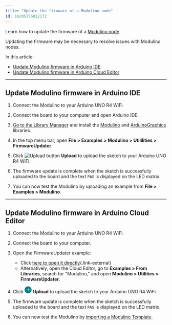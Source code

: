 ```yaml
---
title: "Update the firmware of a Modulino node"
id: 16205756022172
---
```


Learn how to update the firmware of a [Modulino node](https://store-usa.arduino.cc/products/plug-and-make-kit?srsltid=AfmBOopomr-DZVLRzl_VhXSSemiNa75qfABCHjqhvLQs7vz9_2PLgQN9#:~:text=technology%20%E2%80%93%20and%20yours.-,What%20are%20Modulino%C2%AE%3F,-Modulino%C2%AE%20are%20sensors).

Updating the firmware may be necessary to resolve issues with Modulino nodes.

In this article:

* [Update Modulino firmware in Arduino IDE](#ide)
* [Update Modulino firmware in Arduino Cloud Editor](#iot)

---

<a id="ide"></a>

## Update Modulino firmware in Arduino IDE

1. Connect the Modulino to your Arduino UNO R4 WiFi.

2. Connect the board to your computer and open Arduino IDE.

3. [Go to the Library Manager](https://support.arduino.cc/hc/en-us/articles/5145457742236-Add-libraries-to-Arduino-IDE) and install the [Modulino](https://docs.arduino.cc/libraries/modulino/) and [ArduinoGraphics](https://docs.arduino.cc/libraries/arduinographics/) libraries.

4. In the top menu bar, open **File > Examples > Modulino > Utililities > FirmwareUpdater**.

5. Click ![Upload button](img/symbol_upload2.png) **Upload** to upload the sketch to your Arduino UNO R4 WiFi.

6. The firmware update is complete when the sketch is successfully uploaded to the board and the text `PAS` is displayed on the LED matrix.

7. You can now test the Modulino by uploading an example from **File > Examples > Modulino**.

---

<a id="iot"></a>

## Update Modulino firmware in Arduino Cloud Editor

1. Connect the Modulino to your Arduino UNO R4 WiFi.

2. Connect the board to your computer.

3. Open the FirmwareUpdater example:

    * Click [here to open it directly](https://app.arduino.cc/sketches/examples?nav=Examples&eid=modulino_0_4_2%2Fexamples%2FUtilities%2FFirmwareUpdater&slid=modulino_0_4_2){.link-external}
    * Alternatively, open the Cloud Editor, go to **Examples > From Libraries**, search for "Modulino," and open **Modulino > Utilities > FirmwareUpdater**.

4. Click ![Upload button](img/symbol_upload_cloud.png) **Upload** to upload the sketch to your Arduino UNO R4 WiFi.

5. The firmware update is complete when the sketch is successfully uploaded to the board and the text `PAS` is displayed on the LED matrix.

6. You can now test the Modulino by [importing a Modulino Template](https://support.arduino.cc/hc/en-us/articles/14826942993308-Import-an-Arduino-Cloud-Template).
